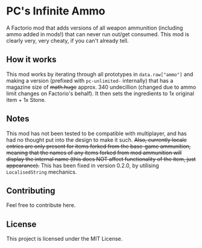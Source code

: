 # PC's Infinite Ammo

A Factorio mod that adds versions of all weapon ammunition (including ammo added in mods!) that can never run out/get consumed. This mod is clearly very, very cheaty, if you can't already tell.

## How it works

This mod works by iterating through all prototypes in `data.raw["ammo"]` and making a version (prefixed with `pc-unlimited-` internally) that has a magazine size of ~~math.huge~~ approx. 340 undecillion (changed due to ammo limit changes on Factorio's behalf). It then sets the ingredients to 1x original item + 1x Stone.

## Notes

This mod has not been tested to be compatible with multiplayer, and has had no thought put into the design to make it such. ~~Also, currently locale entries are only present for items forked from the base-game ammunition, meaning that the names of any items forked from mod ammunition will display the internal name (this does NOT affect functionality of the item, just appearance).~~ This has been fixed in version 0.2.0, by utilising `LocalisedString` mechanics.

## Contributing

Feel free to contribute here. 

## License

This project is licensed under the MIT License.